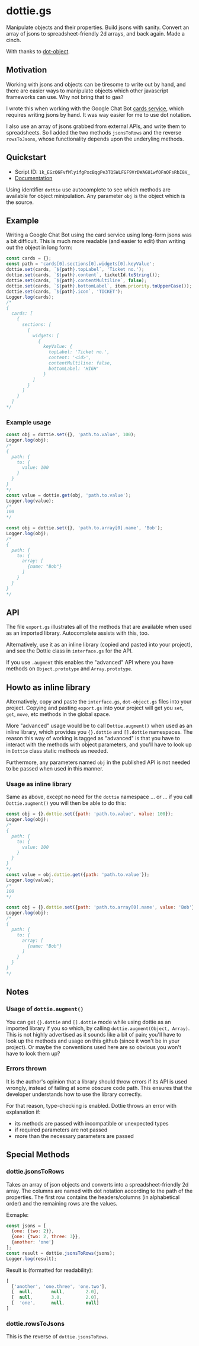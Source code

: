# dottie.gs

Manipulate objects and their properties. Build jsons with sanity. Convert an array of jsons to spreadsheet-friendly 2d arrays, and back again. Made a cinch.

With thanks to [dot-object](https://github.com/rhalff/dot-object).

## Motivation

Working with jsons and objects can be tiresome to write out by hand, and there are easier ways to manipulate objects which other javascript frameworks can use. Why not bring that to gas?

I wrote this when working with the Google Chat Bot [cards service](https://developers.google.com/hangouts/chat/how-tos/cards-onclick), which requires writing jsons by hand. It was way easier for me to use dot notation.

I also use an array of jsons grabbed from external APIs, and write them to spreadsheets. So I added the two methods `jsonsToRows` and the reverse `rowsToJsons`, whose functionality depends upon the underyling methods.

## Quickstart

- Script ID: `1k_EGzQ6FvfMlyifgPxcBqgPe3TQSWLFGF9VrDWAGU1wfOFnOFsRbI8V_`
- [Documentation](https://classroomtechtools.github.io/dottie/)

Using identifier `dottie` use autocomplete to see which methods are available for object minipulation. Any parameter `obj` is the object which is the source.

## Example

Writing a Google Chat Bot using the card service using long-form jsons was a bit difficult. This is much more readable (and easier to edit) than writing out the object in long form:

```js
const cards = {};
const path = 'cards[0].sections[0].widgets[0].keyValue';
dottie.set(cards, `${path}.topLabel`, 'Ticket no.');
dottie.set(cards, `${path}.content`, ticketId.toString());
dottie.set(cards, `${path}.contentMultiline`, false);
dottie.set(cards, `${path}.bottomLabel`, item.priority.toUpperCase());
dottie.set(cards, `${path}.icon`, 'TICKET'); 
Logger.log(cards);
/*
{
  cards: [
    {
      sections: [
        {
          widgets: [
            {
              keyValue: {
                topLabel: 'Ticket no.',
                content: '<id>',
                contentMultiline: false,
                bottomLabel: 'HIGH'
              }
          ]
        }
      ]
    }
  ]
*/
```

### Example usage

```js
const obj = dottie.set({}, 'path.to.value', 100);
Logger.log(obj);
/* 
{
  path: {
    to: {
      value: 100
    }
  }
}
*/
const value = dottie.get(obj, 'path.to.value');
Logger.log(value);
/*
100
*/

const obj = dottie.set({}, 'path.to.array[0].name', 'Bob');
Logger.log(obj);
/*
{
  path: {
    to: {
      array: [
        {name: "Bob"}
      ]
    }
  }
}
*/
```

## API

The file `export.gs` illustrates all of the methods that are available when used as an imported library. Autocomplete assists with this, too.

Alternatively, use it as an inline library (copied and pasted into your project), and see the Dottie class in `interface.gs` for the API.

If you use `.augment` this enables the "advanced" API where you have methods on `Object.prototype` and `Array.prototype`. 


## Howto as inline library

Alternatively, copy and paste the `interface.gs`, `dot-object.gs` files into your project. Copying and pasting `export.gs` into your project will get you `set`, `get`, `move`, etc methods in the global space.

More "advanced" usage would be to call `Dottie.augment()` when used as an inline library, which provides you `{}.dottie` and `[].dottie` namespaces. The reason this way of working is tagged as "advanced" is that you have to interact with the methods with object parameters, and you'll have to look up in `Dottie` class static methods as needed.

Furthermore, any parameters named `obj` in the published API is not needed to be passed when used in this manner.


### Usage as inline library

Same as above, except no need for the `dottie` namespace … or … if you call `Dottie.augment()` you will then be able to do this:

```js
const obj = {}.dottie.set({path: 'path.to.value', value: 100});
Logger.log(obj);
/* 
{
  path: {
    to: {
      value: 100
    }
  }
}
*/
const value = obj.dottie.get({path: 'path.to.value'});
Logger.log(value);
/*
100
*/

const obj = {}.dottie.set({path: 'path.to.array[0].name', value: 'Bob'});
Logger.log(obj);
/*
{
  path: {
    to: {
      array: [
        {name: "Bob"}
      ]
    }
  }
}
*/
```

## Notes

### Usage of `dottie.augment()`

You can get `{}.dottie` and `[].dottie` mode while using dottie as an imported library if you so which, by calling `dottie.augment(Object, Array)`. This is not highly advertised as it sounds like a bit of pain; you'll have to look up the methods and usage on this github (since it won't be in your project).  Or maybe the conventions used here are so obvious you won't have to look them up?

### Errors thrown

It is the author's opinion that a library should throw errors if its API is used wrongly, instead of failing at some obscure code path. This ensures that the developer understands how to use the library correctly.

For that reason, type-checking is enabled. Dottie throws an error with explanation if:

* its methods are passed with incompatible or unexpected types
* if required parameters are not passed
* more than the necessary parameters are passed


## Special Methods

### dottie.jsonsToRows

Takes an array of json objects and converts into a spreadsheet-friendly 2d array. The columns are named with dot notation according to the path of the properties. The first row contains the headers/columns (in alphabetical order) and the remaining rows are the values. 

Exmaple: 

```js
const jsons = [
  {one: {two: 2}},
  {one: {two: 2, three: 3}},
  {another: 'one'}
];
const result = dottie.jsonsToRows(jsons);
Logger.log(result);
```

Result is (formatted for readability):

```js
[
  ['another', 'one.three', 'one.two'],
  [  null,       null,        2.0],
  [  null,       3.0,         2.0],
  [  'one',      null,        null]
]
```

### dottie.rowsToJsons

This is the reverse of `dottie.jsonsToRows`.

